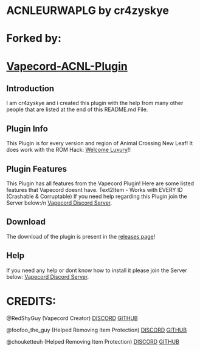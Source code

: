 # ACNLEURWAPLG by cr4zyskye
# Forked by:
# [Vapecord-ACNL-Plugin](https://github.com/redshyguy/vapecord-acnl-plugin/)

## Introduction
I am cr4zyskye and i created this plugin with the help from many other people that are listed at the end of this README.md File.

## Plugin Info
This Plugin is for every version and region of Animal Crossing New Leaf!
It does work with the ROM Hack: [Welcome Luxury](https://gitlab.com/Kyusetzu/ACWL)!!

## Plugin Features
This Plugin has all features from the Vapecord Plugin!
Here are some listed features that Vapecord doesnt have.
Text2Item - Works with EVERY ID (Crashable & Corruptable)
If you need help regarding this Plugin join the Server below:/n
[Vapecord Discord Server](https://discord.gg/QwqdBpKWf3).

## Download
The download of the plugin is present in the [releases page](https://github.com/tarikxvoid/ACNLEURWAPLG/releases)!

## Help
If you need any help or dont know how to install it please join the Server below:
[Vapecord Discord Server](https://discord.gg/QwqdBpKWf3).

# CREDITS:
@RedShyGuy (Vapecord Creator)
 [DISCORD](https://discordapp.com/users/522105209762217998)
 [GITHUB](https://github.com/RedShyGuy)

@foofoo_the_guy (Helped Removing Item Protection)
 [DISCORD](https://discordapp.com/users/468759953050697748)
 [GITHUB](https://github.com/FoofooTheGuy)

@chouketteuh (Helped Removing Item Protection)
 [DISCORD](https://discordapp.com/users/439473362276712469)
 [GITHUB](https://github.com/chouketteuh)
